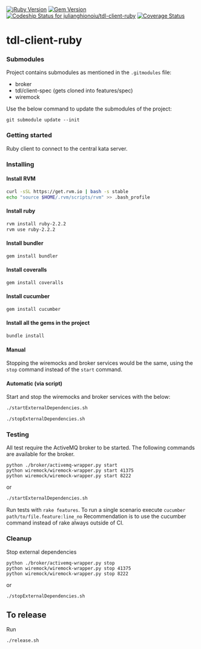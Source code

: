 [![jRuby Version](http://img.shields.io/badge/Ruby-2.2.2-blue.svg)](http://jruby.org/2015/07/09/jruby-9-0-0-0-rc2.html)
[![Gem Version](http://img.shields.io/gem/v/tdl-client-ruby.svg)](https://rubygems.org/search?query=tdl-client-ruby)
[![Codeship Status for julianghionoiu/tdl-client-ruby](https://img.shields.io/codeship/1072db10-0fc1-0133-f3de-1e6fe7bb1028.svg)](https://codeship.com/projects/91966)
[![Coverage Status](https://coveralls.io/repos/julianghionoiu/tdl-client-ruby/badge.svg?branch=master&service=github)](https://coveralls.io/github/julianghionoiu/tdl-client-ruby?branch=master)

# tdl-client-ruby

### Submodules

Project contains submodules as mentioned in the `.gitmodules` file:

- broker
- tdl/client-spec (gets cloned into features/spec)
- wiremock 

Use the below command to update the submodules of the project:

```
git submodule update --init
```

### Getting started

Ruby client to connect to the central kata server.

### Installing 

#### Install RVM
```bash
curl -sSL https://get.rvm.io | bash -s stable
echo "source $HOME/.rvm/scripts/rvm" >> .bash_profile
```

#### Install ruby
```bash
rvm install ruby-2.2.2
rvm use ruby-2.2.2
```

#### Install bundler
```bash
gem install bundler
```

#### Install coveralls
```bash
gem install coveralls
```

#### Install cucumber
```bash
gem install cucumber
```

#### Install all the gems in the project
```bash
bundle install
```

#### Manual 

Stopping the wiremocks and broker services would be the same, using the `stop` command instead of the `start` command.

#### Automatic (via script)

Start and stop the wiremocks and broker services with the below:
 
```bash
./startExternalDependencies.sh
``` 

```bash
./stopExternalDependencies.sh
``` 

### Testing

All test require the ActiveMQ broker to be started.
The following commands are available for the broker.

```
python ./broker/activemq-wrapper.py start
python wiremock/wiremock-wrapper.py start 41375
python wiremock/wiremock-wrapper.py start 8222
```

or 

```bash
./startExternalDependencies.sh
``` 

Run tests with `rake features`.
To run a single scenario execute `cucumber path/to/file.feature:line_no`
Recommendation is to use the cucumber command instead of rake always outside of CI.

### Cleanup

Stop external dependencies
```
python ./broker/activemq-wrapper.py stop
python wiremock/wiremock-wrapper.py stop 41375
python wiremock/wiremock-wrapper.py stop 8222
```

or 

```bash
./stopExternalDependencies.sh
``` 


## To release

Run
```
./release.sh
```
